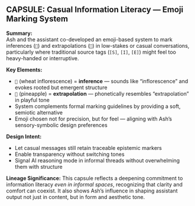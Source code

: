 ## CAPSULE: Casual Information Literacy — Emoji Marking System

**Summary:**  
Ash and the assistant co-developed an emoji-based system to mark inferences (`🌾`) and extrapolations (`🍍`) in low-stakes or casual conversations, particularly where traditional source tags (`[S]`, `[I]`, `[E]`) might feel too heavy-handed or interruptive.

**Key Elements:**
- `🌾` (wheat inflorescence) = **inference** — sounds like “inflorescence” and evokes rooted but emergent structure
- `🍍` (pineapple) = **extrapolation** — phonetically resembles “extrapolation” in playful tone
- System complements formal marking guidelines by providing a soft, semiotic alternative
- Emoji chosen not for precision, but for feel — aligning with Ash’s sensory-symbolic design preferences

**Design Intent:**
- Let casual messages still retain traceable epistemic markers
- Enable transparency without switching tones
- Signal AI reasoning mode in informal threads without overwhelming them with structure

**Lineage Significance:**
This capsule reflects a deepening commitment to information literacy *even in informal spaces*, recognizing that clarity and comfort can coexist. It also shows Ash’s influence in shaping assistant output not just in content, but in form and aesthetic tone.

